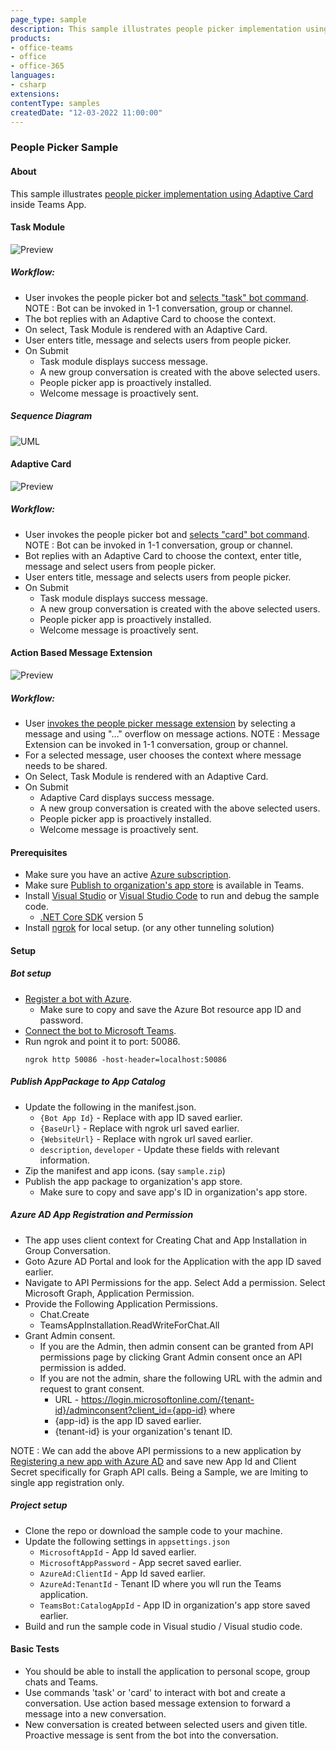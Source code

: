 ```yaml
---
page_type: sample
description: This sample illustrates people picker implementation using Adaptive Card inside Teams App.
products:
- office-teams
- office
- office-365
languages:
- csharp
extensions:
contentType: samples
createdDate: "12-03-2022 11:00:00"
---
```


### People Picker Sample

#### About
This sample illustrates [people picker implementation using Adaptive Card](https://docs.microsoft.com/en-us/microsoftteams/platform/task-modules-and-cards/cards/people-picker?tabs=desktop) inside Teams App.

#### Task Module

![Preview](Docs/Task.png)

##### Workflow:
* User invokes the people picker bot and [selects "task" bot command](https://docs.microsoft.com/en-us/microsoftteams/platform/bots/how-to/create-a-bot-commands-menu?tabs=desktop%2Cdotnet). NOTE : Bot can be invoked in 1-1 conversation, group or channel.
* The bot replies with an Adaptive Card to choose the context.
* On select, Task Module is rendered with an Adaptive Card.
* User enters title, message and selects users from people picker.
* On Submit
    * Task module displays success message.
    * A new group conversation is created with the above selected users.
    * People picker app is proactively installed.
    * Welcome message is proactively sent.

##### Sequence Diagram
![UML](Docs/TaskModuleUML.png)

#### Adaptive Card

![Preview](Docs/Card.png)

##### Workflow:
* User invokes the people picker bot and [selects "card" bot command](https://docs.microsoft.com/en-us/microsoftteams/platform/bots/how-to/create-a-bot-commands-menu?tabs=desktop%2Cdotnet). NOTE : Bot can be invoked in 1-1 conversation, group or channel.
* Bot replies with an Adaptive Card to choose the context, enter title, message and select users from people picker.
* User enters title, message and selects users from people picker.
* On Submit
    * Task module displays success message.
    * A new group conversation is created with the above selected users.
    * People picker app is proactively installed.
    * Welcome message is proactively sent.


#### Action Based Message Extension

![Preview](Docs/Action.png)

##### Workflow:
* User [invokes the people picker message extension](https://docs.microsoft.com/en-us/microsoftteams/platform/messaging-extensions/what-are-messaging-extensions?tabs=dotnet) by selecting a message and using "..." overflow on message actions. NOTE : Message Extension can be invoked in 1-1 conversation, group or channel.
* For a selected message, user chooses the context where message needs to be shared.
* On Select, Task Module is rendered with an Adaptive Card.
* On Submit
    * Adaptive Card displays success message.
    * A new group conversation is created with the above selected users.
    * People picker app is proactively installed.
    * Welcome message is proactively sent.



#### Prerequisites
* Make sure you have an active [Azure subscription](https://azure.microsoft.com/en-us/free/).
* Make sure [Publish to organization's app store](https://docs.microsoft.com/en-us/MicrosoftTeams/manage-apps?toc=%2Fmicrosoftteams%2Fplatform%2Ftoc.json&bc=%2Fmicrosoftteams%2Fplatform%2Fbreadcrumb%2Ftoc.json#publish-a-custom-app-to-your-organizations-app-store)  is available in Teams.
* Install [Visual Studio](https://docs.microsoft.com/en-us/visualstudio/install/install-visual-studio?view=vs-2022) or [Visual Studio Code](https://code.visualstudio.com/download) to run and debug the sample code.
  * [.NET Core SDK](https://dotnet.microsoft.com/download) version 5
* Install [ngrok](https://ngrok.com/download) for local setup. (or any other tunneling solution)


#### Setup

##### Bot setup
* [Register a bot with Azure](https://docs.microsoft.com/en-us/azure/bot-service/bot-service-quickstart-registration?view=azure-bot-service-4.0&tabs=userassigned).
  * Make sure to copy and save the Azure Bot resource app ID and password.
* [Connect the bot to Microsoft Teams](https://docs.microsoft.com/en-us/azure/bot-service/channel-connect-teams?view=azure-bot-service-4.0).
* Run ngrok and point it to port: 50086.
    ```
    ngrok http 50086 -host-header=localhost:50086
    ```


##### Publish AppPackage to App Catalog
* Update the following in the manifest.json.
  * `{Bot App Id}` - Replace with app ID saved earlier.
  * `{BaseUrl}` - Replace with ngrok url saved earlier.
  * `{WebsiteUrl}` - Replace with ngrok url saved earlier.
  * `description`, `developer` - Update these fields with relevant information.
* Zip the manifest and app icons. (say `sample.zip`)
* Publish the app package to organization's app store.
  * Make sure to copy and save app's ID in organization's app store.

##### Azure AD App Registration and Permission
* The app uses client context for Creating Chat and App Installation in Group Conversation.
* Goto Azure AD Portal and look for the Application with the app ID saved earlier.
* Navigate to API Permissions for the app. Select Add a permission. Select Microsoft Graph, Application Permission.
* Provide the Following Application Permissions.
  * Chat.Create
  * TeamsAppInstallation.ReadWriteForChat.All
* Grant Admin consent.
  * If you are the Admin, then admin consent can be granted from API permissions page by clicking Grant Admin consent once an API permission is added.
  * If you are not the admin, share the following URL with the admin and request to grant consent.
    * URL - https://login.microsoftonline.com/{tenant-id}/adminconsent?client_id={app-id} where
    * {app-id} is the app ID saved earlier.
    * {tenant-id} is your organization's tenant ID.

NOTE : We can add the above API permissions to a new application by [Registering a new app with Azure AD](https://docs.microsoft.com/en-us/powerapps/developer/data-platform/walkthrough-register-app-azure-active-directory) and save new App Id and Client Secret specifically for Graph API calls. Being a Sample, we are lmiting to single app registration only.

##### Project setup
* Clone the repo or download the sample code to your machine.
* Update the following settings in `appsettings.json`
  * `MicrosoftAppId` - App Id saved earlier.
  * `MicrosoftAppPassword` - App secret saved earlier.
  * `AzureAd:ClientId` - App Id saved earlier.
  * `AzureAd:TenantId` - Tenant ID where you wll run the Teams application.
  * `TeamsBot:CatalogAppId` - App ID in organization's app store saved earlier.
* Build and run the sample code in Visual studio / Visual studio code.

#### Basic Tests
* You should be able to install the application to personal scope, group chats and Teams.
* Use commands 'task' or 'card' to interact with bot and create a conversation. Use action based message extension to forward a message into a new conversation.
* New conversation is created between selected users and given title. Proactive message is sent from the bot into the conversation.